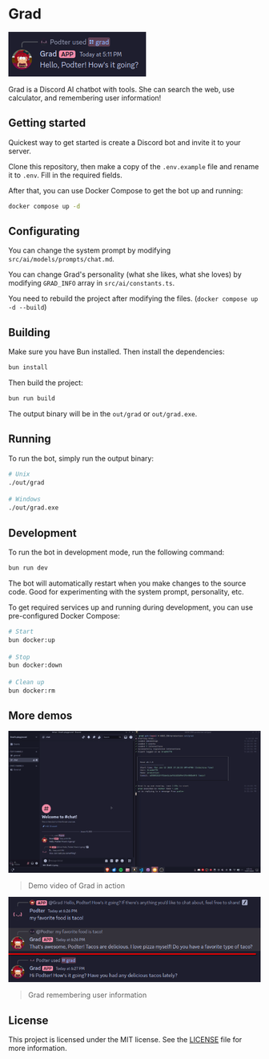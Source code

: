 # Grad

![Grad saying hello](docs/hello.png)

Grad is a Discord AI chatbot with tools. She can search the web, use calculator, and remembering user information!

## Getting started

Quickest way to get started is create a Discord bot and invite it to your server.

Clone this repository, then make a copy of the `.env.example` file and rename it to `.env`. Fill in the required fields.

After that, you can use Docker Compose to get the bot up and running:

```bash
docker compose up -d
```

## Configurating

You can change the system prompt by modifying `src/ai/models/prompts/chat.md`.

You can change Grad's personality (what she likes, what she loves) by modifying `GRAD_INFO` array in `src/ai/constants.ts`.

You need to rebuild the project after modifying the files. (`docker compose up -d --build`)

## Building

Make sure you have Bun installed. Then install the dependencies:

```bash
bun install
```

Then build the project:

```bash
bun run build
```

The output binary will be in the `out/grad` or `out/grad.exe`.

## Running

To run the bot, simply run the output binary:

```bash
# Unix
./out/grad

# Windows
./out/grad.exe
```

## Development

To run the bot in development mode, run the following command:

```bash
bun run dev
```

The bot will automatically restart when you make changes to the source code. Good for experimenting with the system prompt, personality, etc.

To get required services up and running during development, you can use pre-configured Docker Compose:

```bash
# Start
bun docker:up

# Stop
bun docker:down

# Clean up
bun docker:rm
```

## More demos

[![Grad demo video](docs/demo-video.png)](https://cloud-qf1jgfhdn-hack-club-bot.vercel.app/02025-01-13_17-10-51.mp4)

> Demo video of Grad in action

![Grad's memory](docs/memory.png)

> Grad remembering user information

## License

This project is licensed under the MIT license. See the [LICENSE](LICENSE) file for more information.
